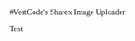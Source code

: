 #VertCode's Sharex Image Uploader

<html>
<head>
<link rel="stylesheet" type="text/css" href="//fonts.googleapis.com/css?family=Ubuntu+Mono" />    
</head>
<style>
 body {
  font-family: "Ubuntu Mono";
 }
</style>
<body>
 Test
</body>
</html>